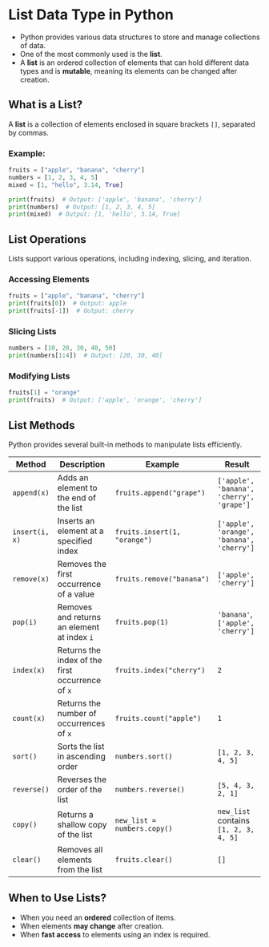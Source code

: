 # List Data Type in Python

* Python provides various data structures to store and manage collections of data.
* One of the most commonly used is the **list**.
* A **list** is an ordered collection of elements that can hold different data types and is **mutable**, meaning its elements can be changed after creation.

## What is a List?
A **list** is a collection of elements enclosed in square brackets `[]`, separated by commas.

### Example:
```python
fruits = ["apple", "banana", "cherry"]
numbers = [1, 2, 3, 4, 5]
mixed = [1, "hello", 3.14, True]

print(fruits)  # Output: ['apple', 'banana', 'cherry']
print(numbers)  # Output: [1, 2, 3, 4, 5]
print(mixed)  # Output: [1, 'hello', 3.14, True]
```

## List Operations
Lists support various operations, including indexing, slicing, and iteration.

### Accessing Elements
```python
fruits = ["apple", "banana", "cherry"]
print(fruits[0])  # Output: apple
print(fruits[-1])  # Output: cherry
```

### Slicing Lists
```python
numbers = [10, 20, 30, 40, 50]
print(numbers[1:4])  # Output: [20, 30, 40]
```

### Modifying Lists
```python
fruits[1] = "orange"
print(fruits)  # Output: ['apple', 'orange', 'cherry']
```

## List Methods
Python provides several built-in methods to manipulate lists efficiently.

| Method | Description | Example | Result |
|--------|-------------|---------|--------|
| `append(x)` | Adds an element to the end of the list | `fruits.append("grape")` | `['apple', 'banana', 'cherry', 'grape']` |
| `insert(i, x)` | Inserts an element at a specified index | `fruits.insert(1, "orange")` | `['apple', 'orange', 'banana', 'cherry']` |
| `remove(x)` | Removes the first occurrence of a value | `fruits.remove("banana")` | `['apple', 'cherry']` |
| `pop(i)` | Removes and returns an element at index `i` | `fruits.pop(1)` | `'banana'`, `['apple', 'cherry']` |
| `index(x)` | Returns the index of the first occurrence of `x` | `fruits.index("cherry")` | `2` |
| `count(x)` | Returns the number of occurrences of `x` | `fruits.count("apple")` | `1` |
| `sort()` | Sorts the list in ascending order | `numbers.sort()` | `[1, 2, 3, 4, 5]` |
| `reverse()` | Reverses the order of the list | `numbers.reverse()` | `[5, 4, 3, 2, 1]` |
| `copy()` | Returns a shallow copy of the list | `new_list = numbers.copy()` | `new_list` contains `[1, 2, 3, 4, 5]` |
| `clear()` | Removes all elements from the list | `fruits.clear()` | `[]` |

## When to Use Lists?
- When you need an **ordered** collection of items.
- When elements **may change** after creation.
- When **fast access** to elements using an index is required.
